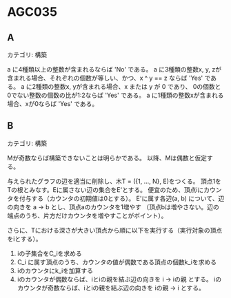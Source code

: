 # AGC035

## A
カテゴリ: 構築

a に4種類以上の整数が含まれるならば 'No' である。
a に3種類の整数x, y, zが含まれる場合、それぞれの個数が等しい、かつ、x ^ y == z ならば 'Yes' である。
a に2種類の整数x, yが含まれる場合、x または y が 0 であり、 0の個数と0でない整数の個数の比が1:2ならば 'Yes' である。
a に1種類の整数xが含まれる場合、xが0ならば 'Yes' である。

## B
カテゴリ: 構築

Mが奇数ならば構築できないことは明らかである。
以降、Mは偶数と仮定する。

与えられたグラフの辺を適当に削除し、木T = ({1, ..., N}, E)をつくる。
頂点1をTの根とみなす。Eに属さない辺の集合をE'とする。
便宜のため、頂点iにカウンタを付与する（カウンタの初期値は0とする）。
E'に属す各辺(a, b) について、辺の向きを a -> b とし、頂点aのカウンタを1増やす
（頂点bは増やさない。辺の端点のうち、片方だけカウンタを増やすことがポイント）。

さらに、Tにおける深さが大きい頂点から順に以下を実行する（実行対象の頂点をiとする）。

1. iの子集合をC_iを求める
2. C_i に属す頂点のうち、カウンタの値が偶数である頂点の個数k_iを求める
3. iのカウンタにk_iを加算する
4. iのカウンタが偶数ならば、iとiの親を結ぶ辺の向きを i -> iの親 とする。
iのカウンタが奇数ならば、iとiの親を結ぶ辺の向きを iの親 -> i とする。
